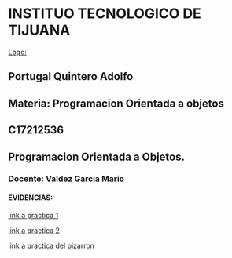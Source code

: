 

# INSTITUO TECNOLOGICO DE TIJUANA
 
[Logo:](./imagenes/logo.png)

 ## Portugal Quintero Adolfo
 ## Materia: Programacion Orientada a objetos
 ## C17212536
 ## Programacion Orientada a Objetos.

 ### Docente: Valdez Garcia Mario


 #### EVIDENCIAS:


[link a practica 1](practica-1/)

[link a practica 2](Tarea1/)   

[link a practica del pizarron](Practica-Pizarron/)





